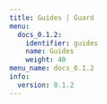 ```yaml
---
title: Guides | Guard
menu:
  docs_0.1.2:
    identifier: guides
    name: Guides
    weight: 40
menu_name: docs_0.1.2
info:
  version: 0.1.2
---
```


